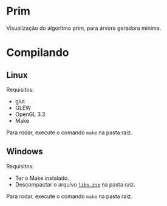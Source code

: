 # Prim

Visualização do algoritmo prim, para árvore geradora mínima.

# Compilando

## Linux

Requisitos:

- glut
- GLEW
- OpenGL 3.3
- Make

Para rodar, execute o comando `make` na pasta raiz.

## Windows 

Requisitos:

- Ter o Make instalado.
- Descompactar o arquivo [`libs.zip`](https://github.com/Rodrigodd/CIC270-Prim/releases/download/v1.0/libs.zip) na pasta raiz.

Para rodar, execute o comando `make` na pasta raiz.
